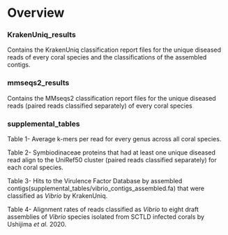 # Overview 
### KrakenUniq_results
Contains the KrakenUniq classification report files for the unique diseased reads of every coral species and the classifications of the assembled contigs.
### mmseqs2_results
Contains the MMseqs2 classification report files for the unique diseased reads (paired reads classified separately) of every coral species 
### supplemental_tables
Table 1- Average k-mers per read for every genus across all coral species. 

Table 2- Symbiodinaceae proteins that had at least one unique diseased read align to the UniRef50 cluster (paired reads classified separately) for each coral species.

Table 3- Hits to the Virulence Factor Database by assembled contigs(supplemental_tables/vibrio_contigs_assembled.fa) that were classified as *Vibrio* by KrakenUniq.

Table 4- Alignment rates of reads classified as *Vibrio* to eight draft assemblies of *Vibrio* species isolated from SCTLD infected corals by Ushijima *et al.* 2020.



